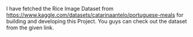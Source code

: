 I have fetched the Rice Image Dataset from https://www.kaggle.com/datasets/catarinaantelo/portuguese-meals for building and developing this Project. You guys can check out the dataset from the given link.